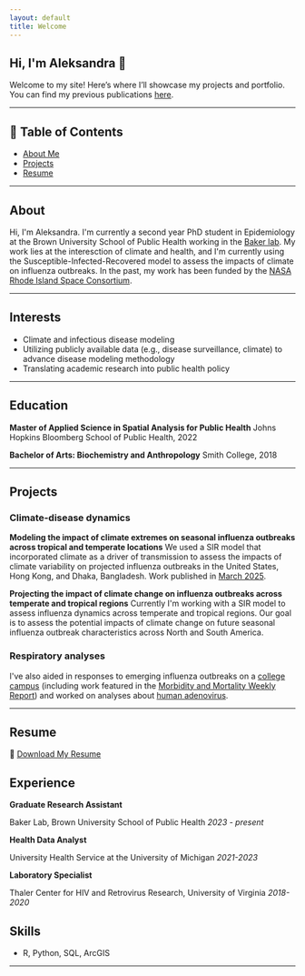 ```yaml
---
layout: default
title: Welcome
---
```

## Hi, I'm Aleksandra 👋

Welcome to my site! Here’s where I’ll showcase my projects and portfolio.
You can find my previous publications [here](https://scholar.google.com/citations?user=e10nsZ8AAAAJ&hl=en).

---
## 📌 Table of Contents
- [About Me](#about-me)
- [Projects](#projects)
- [Resume](#resume)

---
## About
Hi, I'm Aleksandra. I'm currently a second year PhD student in Epidemiology at the Brown University School of Public Health working in the [Baker lab](https://www.rachelelizabethbaker.com). My work lies at the interesction of climate and health, and I'm currently using the Susceptible-Infected-Recovered model to assess the impacts of climate on influenza outbreaks. In the past, my work has been funded by the [NASA Rhode Island Space Consortium](https://sites.brown.edu/rispacegrant/).

---
## Interests
- Climate and infectious disease modeling
- Utilizing publicly available data (e.g., disease surveillance, climate) to advance disease modeling methodology
- Translating academic research into public health policy

---
## Education
**Master of Applied Science in Spatial Analysis for Public Health**
Johns Hopkins Bloomberg School of Public Health, 2022

**Bachelor of Arts: Biochemistry and Anthropology**
Smith College, 2018

---
## Projects

### Climate-disease dynamics
**Modeling the impact of climate extremes on seasonal influenza outbreaks across tropical and temperate locations**
We used a SIR model that incorporated climate as a driver of transmission to assess the impacts of climate variability on projected influenza outbreaks in the United States, Hong Kong, and Dhaka, Bangladesh. Work published in [March 2025](https://agupubs.onlinelibrary.wiley.com/doi/full/10.1029/2024GH001138). 

**Projecting the impact of climate change on influenza outbreaks across temperate and tropical regions**
Currently I'm working with a SIR model to assess influenza dynamics across temperate and tropical regions. Our goal is to assess the potential impacts of climate change on future seasonal influenza outbreak characteristics across North and South America. 

### Respiratory analyses
I've also aided in responses to emerging influenza outbreaks on a [college campus](https://onlinelibrary.wiley.com/doi/full/10.1111/irv.13151) (including work featured in the [Morbidity and Mortality Weekly Report](https://www.cdc.gov/mmwr/volumes/70/wr/mm7049e1.htm)) and worked on analyses about [human adenovirus](https://academic.oup.com/ofid/article/11/5/ofae192/7641318).

---
## Resume
📄 [Download My Resume](/assets/20250412_AStamper_CV.pdf)
## Experience
**Graduate Research Assistant**

Baker Lab, Brown University School of Public Health
*2023 - present*

**Health Data Analyst**

University Health Service at the University of Michigan
*2021-2023*

**Laboratory Specialist**

Thaler Center for HIV and Retrovirus Research, University of Virginia
*2018-2020*

## Skills
- R, Python, SQL, ArcGIS

---
